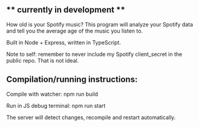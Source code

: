 <h2>** currently in development **</h2>

<text>How old is your Spotify music? This program will analyze your Spotify data and tell you the average age of the music you listen to.</text>

<text>Built in Node + Express, written in TypeScript.</text>

<text>Note to self: remember to never include my Spotify client_secret in the public repo. That is not ideal.</text>

<h2>Compilation/running instructions:</h2>

<text>Compile with watcher: npm run build</text>	

<text>Run in JS debug terminal: npm run start</text>

<text>The server will detect changes, recompile and restart automatically.</text>
